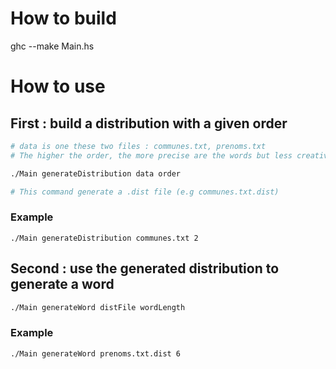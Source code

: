 # How to build

ghc --make Main.hs

# How to use

## First : build a distribution with a given order

```bash
# data is one these two files : communes.txt, prenoms.txt
# The higher the order, the more precise are the words but less creative they are.

./Main generateDistribution data order

# This command generate a .dist file (e.g communes.txt.dist)
```

### Example

    ./Main generateDistribution communes.txt 2

## Second : use the generated distribution to generate a word

```bash
./Main generateWord distFile wordLength
```

### Example 

    ./Main generateWord prenoms.txt.dist 6
